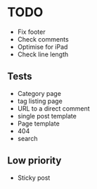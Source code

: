 # TODO

* Fix footer
* Check comments
* Optimise for iPad
* Check line length


## Tests

* Category page
* tag listing page
* URL to a direct comment
* single post template
* Page template
* 404
* search

## Low priority

* Sticky post